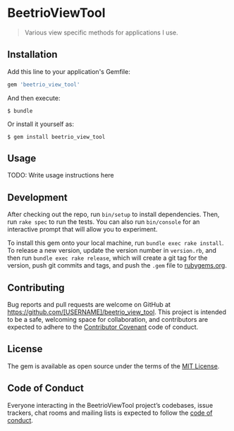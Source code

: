 # BeetrioViewTool

> Various view specific methods for applications I use.

## Installation

Add this line to your application's Gemfile:

```ruby
gem 'beetrio_view_tool'
```

And then execute:

    $ bundle

Or install it yourself as:

    $ gem install beetrio_view_tool

## Usage

TODO: Write usage instructions here

## Development

After checking out the repo, run `bin/setup` to install dependencies. Then, run `rake spec` to run the tests. You can also run `bin/console` for an interactive prompt that will allow you to experiment.

To install this gem onto your local machine, run `bundle exec rake install`. To release a new version, update the version number in `version.rb`, and then run `bundle exec rake release`, which will create a git tag for the version, push git commits and tags, and push the `.gem` file to [rubygems.org](https://rubygems.org).

## Contributing

Bug reports and pull requests are welcome on GitHub at https://github.com/[USERNAME]/beetrio_view_tool. This project is intended to be a safe, welcoming space for collaboration, and contributors are expected to adhere to the [Contributor Covenant](http://contributor-covenant.org) code of conduct.

## License

The gem is available as open source under the terms of the [MIT License](https://opensource.org/licenses/MIT).

## Code of Conduct

Everyone interacting in the BeetrioViewTool project’s codebases, issue trackers, chat rooms and mailing lists is expected to follow the [code of conduct](https://github.com/[USERNAME]/beetrio_view_tool/blob/master/CODE_OF_CONDUCT.md).
